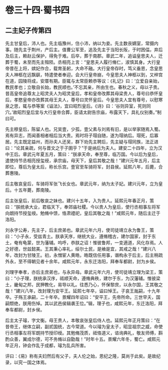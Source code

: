 # 卷三十四·蜀书四

## 二主妃子传第四

先主甘皇后，沛人也。先主临豫州，住小沛，纳以为妾。先主数丧嫡室，常摄内事。随先主于荆州，产后主。值曹公军至，追及先主于当阳长阪，于时困偪，弃后及后主，赖赵云保护，得免于难。后卒，葬于南郡。章武二年，追谥皇思夫人，迁葬于蜀，未至而先主殂陨。丞相亮上言：“皇思夫人履行脩仁，淑慎其身。大行皇帝昔在上将，嫔妃作合，载育圣躬，大命不融。大行皇帝存时，笃义垂恩，念皇思夫人神柩在远飘飖，特遣使者奉迎。会大行皇帝崩，今皇思夫人神柩以到，又梓宫在道，园陵将成，安厝有期。臣辄与太常臣赖恭等议：《礼记》曰：‘立爱自亲始，教民孝也；立敬自长始，教民顺也。’不忘其亲，所由生也。春秋之义，母以子贵。昔高皇帝追尊太上昭灵夫人为昭灵皇后，孝和皇帝改葬其母梁贵人，尊号曰恭怀皇后，孝愍皇帝亦改葬其母王夫人，尊号曰灵怀皇后。今皇思夫人宜有尊号，以慰寒泉之思，辄与恭等案《谥法》，宜曰昭烈皇后。《诗》曰：‘谷则异室，死则同穴。’故昭烈皇后宜与大行皇帝合葬，臣请太尉告宗庙，布露天下，具礼仪别奏。”制曰可。

先主穆皇后，陈留人也。兄吴壹，少孤，壹父素与刘焉有旧，是以举家随焉入蜀。焉有异志，而闻善相者相后当大贵。焉时将子瑁自随，遂为瑁纳后。瑁死，后寡居。先主既定益州，而孙夫人还吴，群下劝先主聘后，先主疑与瑁同族，法正进曰：“论其亲疏，何与晋文之于子圉乎？”于是纳后为夫人。建安二十四年，立为汉中王后。章武元年夏五月，策曰：“朕承天命，奉至尊，临万国。今以后为皇后，遣使持节丞相亮授玺绶，承宗庙，母天下，皇后其敬之哉！”建兴元年五月，后主即位，尊后为皇太后，称长乐宫。壹官至车骑将军，封县侯。延熙八年，后薨，合葬惠陵。

后主敬哀皇后，车骑将军张飞长女也。章武元年，纳为太子妃。建兴元年，立为皇后。十五年薨，葬南陵。

后主张皇后，前后敬哀之妹也。建兴十五年，入为贵人。延熙元年春正月，策曰：“朕统承大业，君临天下，奉郊庙社稷。今以贵人为皇后，使行丞相事左将军向朗持节授玺绶。勉脩中馈，恪肃禋祀，皇后其敬之哉！”咸熙元年，随后主迁于洛阳。

刘永字公寿，先主子，后主庶弟也。章武元年六月，使司徒靖立永为鲁王，策曰：“小子永，受兹青土。朕承天序，继统大业，遵脩稽古，建尔国家，封于东土，奄有龟蒙，世为藩辅。呜呼，恭朕之诏！惟彼鲁邦，一变適道，风化存焉。人之好德，世兹懿美。王其秉心率礼，绥尔士民，是飨是宜，其戒之哉！”建兴八年，改封为甘陵王。初，永憎宦人黄皓，皓既信任用事，谮构永于后主，后主稍疏外永，至不得朝见者十余年。咸熙元年，永东迁洛阳，拜奉车都尉，封为乡侯。

刘理字奉孝，亦后主庶弟也，与永异母。章武元年六月，使司徒靖立理为梁王，策曰：“小子理，朕统承汉序，祗顺天命，遵脩典秩，建尔于东，为汉藩辅。惟彼梁土，畿甸之邦，民狎教化，易导以礼。往悉乃心，怀保黎庶，以永尔国，王其敬之哉！”建兴八年，改封理为安平王。延熙七年卒，谥曰悼王。子哀王胤嗣，十九年卒。子殇王承嗣，二十年卒。景耀四年诏曰：“安平王，先帝所命。三世早夭，国嗣颓绝，朕用伤悼。其以武邑侯辑袭王位。”辑，理子也，咸熙元年，东迁洛阳，拜奉车都尉，封乡侯。

后主太子璿，字文衡。母王贵人，本敬哀张皇后侍人也。延熙元年正月策曰：“在昔帝王，继体立嗣，副贰国统，古今常道。今以璿为皇太子，昭显祖宗之威，命使行丞相事左将军朗持节授印绶。其勉脩茂质，祗恪道义，谘询典礼，敬友师傅，斟酌众善，翼成尔德，可不务脩以自勖哉！”时年十五。景耀六年冬，蜀亡。咸熙元年正月，钟会作乱于成都，璿为乱兵所害。

评曰：《易》称有夫妇然后有父子，夫人伦之始，恩纪之隆，莫尚于此矣。是故纪录，以究一国之体焉。
